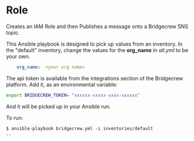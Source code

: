# Role

Creates an IAM Role and then Publishes a message onto a Bridgecrew SNS topic.

This Ansible playbook is designed to pick up values from an inventory.
In the "default" inventory, change the values for the **org_name**
in *all.yml* to be your own.

```yaml
    org_name:  <your org name>
```

The api token is available from the integrations section of the Bridgecrew platform.
Add it, as an environmental variable:

```bash
export BRIDGECREW_TOKEN= "xxxxxx-xxxxx-xxxx-xxxxxx"
```

And it will be picked up in your Ansible run.

To run:

```shell
$ ansible-playbook bridgecrew.yml -i inventories/default
..
```

